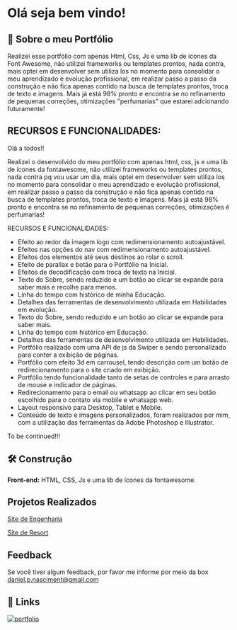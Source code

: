 # Olá seja bem vindo!

## 🚀 Sobre o meu Portfólio
Realizei esse portfólio com apenas Html, Css, Js e uma lib de ícones da Font Awesome, não utilizei frameworks ou templates prontos, nada contra, mais optei em desenvolver sem utiliza los no momento para consolidar o meu aprendizado e evolução profissional, em realizar passo a passo da construção e não fica apenas contido na busca de templates prontos, troca de texto e imagens. Mais já está 98% pronto e encontra se no refinamento de pequenas correções, otimizações "perfumarias" que estarei adcionando futuramente! 


## RECURSOS E FUNCIONALIDADES:

﻿Olá a todos!!

Realizei o desenvolvido do meu portfólio com apenas html, css, js e uma lib de ícones da fontawesome, não utilizei frameworks ou templates prontos, nada contra pq vou usar um dia, mais optei em desenvolver sem utiliza los no momento para consolidar o meu aprendizado e evolução profissional, em realizar passo a passo da construção e não fica apenas contido na busca de templates prontos, troca de texto e imagens. Mais já está 98% pronto e encontra se no refinamento de pequenas correções, otimizações é perfumarias!

RECURSOS E FUNCIONALIDADES:

- Efeito ao redor da imagem logo com redimensionamento autoajustável.
- Efeitos nas opções do nav com redimensionamento autoajustável.
- Efeitos dos elementos até seus destinos ao rolar o scroll.
- Efeito de parallax e botão para o Portfólio na Inicial.
- Efeitos de decodificação com troca de texto na Inicial.
- Texto do Sobre, sendo reduzido e um botão ao clicar se expande para saber mais e recolhe para menos.
- Linha do tempo com histórico de minha Educação.
- Detalhes das ferramentas de desenvolvimento utilizada em Habilidades em evolução.
- Texto do Sobre, sendo reduzido e um botão ao clicar se expande para saber mais.
- Linha do tempo com histórico em Educação.
- Detalhes das ferramentas de desenvolvimento utilizada em Habilidades.
- Portfólio realizado com uma API de js da Swiper e sendo personalizado para conter a exibição de páginas.
- Portfólio com efeito 3d em carrousel, tendo descrição com um botão de redirecionamento para o site criado em exibição.
- Portfólio tendo funcionalidade tanto de setas de controles e para arrasto de mouse e indicador de páginas.
- Redirecionamento para o email ou whatsapp ao clicar em seu botão escolhido para o contato via mobile e whatsapp web.
- Layout responsivo para Desktop, Tablet e Mobile.
- Conteúdo de texto e imagens personalizados, foram realizados por mim, com a utilização das ferramentas da Adobe Photoshop e Illustrator.

To be continued!!!
## 🛠 Construção
**Front-end:** HTML, CSS, Js e uma lib de ícones da fontawesome.


## Projetos Realizados

[Site de Engenharia](https://dnengenhariaeconstrucoes.netlify.app/)

[Site de Resort](https://dnmontanharesort.netlify.app/)


## Feedback

Se você tiver algum feedback, por favor me informe por meio da box daniel.p.nasciment@gmail.com


## 🔗 Links
[![portfolio](https://img.shields.io/badge/my_portfolio-000?style=for-the-badge&logo=ko-fi&logoColor=white)](https://danielpnascimento.netlify.app/)



